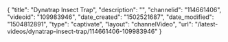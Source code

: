 {
    "title": "Dynatrap Insect Trap",
    "description": "",
    "channelid": "114661406",
    "videoid": "109983946",
    "date_created": "1502521687",
    "date_modified": "1504812891",
    "type": "captivate",
    "layout": "channelVideo",
    "url": "\/latest-videos\/dynatrap-insect-trap\/114661406-109983946"
}